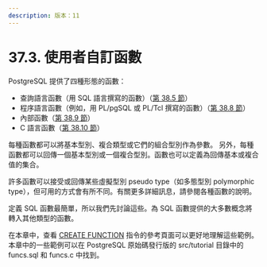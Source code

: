 ```yaml
---
description: 版本：11
---
```


# 37.3. 使用者自訂函數

PostgreSQL 提供了四種形態的函數：

* 查詢語言函數（用 SQL 語言撰寫的函數）（[第 38.5 節](query-language-sql-functions.md)）
* 程序語言函數（例如，用 PL/pgSQL 或 PL/Tcl 撰寫的函數）（[第 38.8 節](procedural-language-functions.md)）
* 內部函數（[第 38.9 節](internal-functions.md)）
* C 語言函數（[第 38.10 節](c-language-functions.md)）

每種函數都可以將基本型別、複合類型或它們的組合型別作為參數。 另外，每種函數都可以回傳一個基本型別或一個複合型別。函數也可以定義為回傳基本或複合值的集合。

許多函數可以接受或回傳某些虛擬型別 pseudo type（如多態型別 polymorphic type），但可用的方式會有所不同。有關更多詳細訊息，請參閱各種函數的說明。

定義 SQL 函數最簡單，所以我們先討論這些。為 SQL 函數提供的大多數概念將轉入其他類型的函數。

在本章中，查看 [CREATE FUNCTION](../../reference/sql-commands/create-function.md) 指令的參考頁面可以更好地理解這些範例。本章中的一些範例可以在 PostgreSQL 原始碼發行版的 src/tutorial 目錄中的 funcs.sql 和 funcs.c 中找到。

